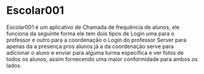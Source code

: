 # Escolar001
 Escolar001 é um aplicativo de Chamada de frequência de alunos, ele funciona da seguinte forma ele tem dois tipos de Login uma para o professor e outro para a coordenação o Login do professor Server para apenas da a presença pros alunos já a da coordenação serve para adicionar o aluno e enviar para alguma turma específica e ver fotos de todos os alunos, assim fornecendo uma maior conformidade para ambos os lados.
